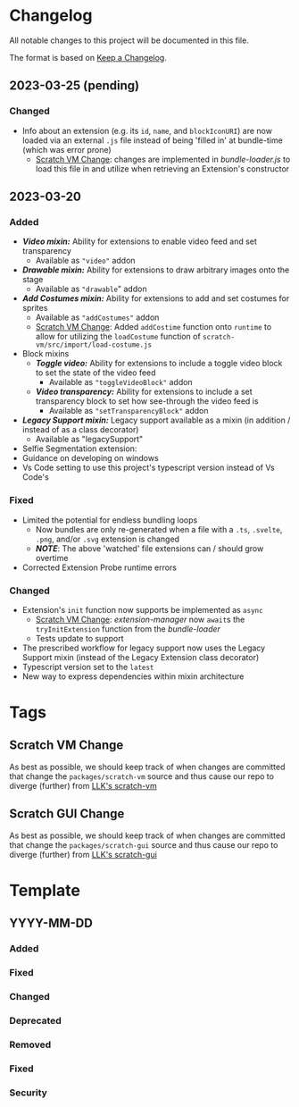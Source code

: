 # Changelog

All notable changes to this project will be documented in this file.

The format is based on [Keep a Changelog](https://keepachangelog.com/en/1.0.0/).

## 2023-03-25 (pending)

### Changed

- Info about an extension (e.g. its `id`, `name`, and `blockIconURI`) are now loaded via an external `.js` file instead of being 'filled in' at bundle-time (which was error prone)
  - [Scratch VM Change](#scratch-vm-change): changes are implemented in _bundle-loader.js_ to load this file in and utilize when retrieving an Extension's constructor

## 2023-03-20

### Added

- **_Video mixin:_** Ability for extensions to enable video feed and set transparency 
  - Available as `"video"` addon
- **_Drawable mixin:_** Ability for extensions to draw arbitrary images onto the stage
  - Available as `"drawable`" addon
- **_Add Costumes mixin:_** Ability for extensions to add and set costumes for sprites
  - Available as `"addCostumes"` addon
  - [Scratch VM Change](#scratch-vm-change): Added `addCostime` function onto `runtime` to allow for utilizing the `loadCostume` function of `scratch-vm/src/import/load-costume.js`
- Block mixins
  - **_Toggle video:_** Ability for extensions to include a toggle video block to set the state of the video feed
    - Available as `"toggleVideoBlock"` addon
  - **_Video transparency:_** Ability for extensions to include a set transparency block to set how see-through the video feed is
    - Available as `"setTransparencyBlock"` addon
- **_Legacy Support mixin:_** Legacy support available as a mixin (in addition / instead of as a class decorator)
  - Available as "legacySupport"
- Selfie Segmentation extension:
- Guidance on developing on windows
- Vs Code setting to use this project's typescript version instead of Vs Code's

### Fixed

- Limited the potential for endless bundling loops
  - Now bundles are only re-generated when a file with a `.ts`, `.svelte`, `.png`, and/or `.svg` extension is changed
  - **_NOTE_**: The above 'watched' file extensions can / should grow overtime
- Corrected Extension Probe runtime errors

### Changed

- Extension's `init` function now supports be implemented as `async`
  - [Scratch VM Change](#scratch-vm-change): _extension-manager_ now `await`s the `tryInitExtension` function from the _bundle-loader_
  - Tests update to support
- The prescribed workflow for legacy support now uses the Legacy Support mixin (instead of the Legacy Extension class decorator)
- Typescript version set to the `latest`
- New way to express dependencies within mixin architecture

# Tags

## Scratch VM Change

As best as possible, we should keep track of when changes are committed that change the `packages/scratch-vm` source and thus cause our repo to diverge (further) from [LLK's scratch-vm](https://github.com/LLK/scratch-vm)

## Scratch GUI Change

As best as possible, we should keep track of when changes are committed that change the `packages/scratch-gui` source and thus cause our repo to diverge (further) from [LLK's scratch-gui](https://github.com/LLK/scratch-gui)

# Template

## YYYY-MM-DD

### Added

### Fixed

### Changed

### Deprecated

### Removed

### Fixed

### Security
